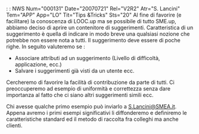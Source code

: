  :  : NWS Num="000131" Date="20070721" Rel="V2R2" Atr="S. Lancini" Tem="APP" App="LO" Tit="Tips &Tricks" Sts="20"
Al fine di favorire (e facilitare) la conoscenza di LOOC.up ma se possibile di tutto SME.up, abbiamo deciso di aprire un contenitore di suggerimenti.
Caratteristica di un suggerimento è quella di indicare in modo breve una qualsiasi nozione che potrebbe non essere nota a tutti.
Il suggerimento deve essere di poche righe.
In seguito valuteremo se : 
- Associare attributi ad un suggerimento (Livello di difficoltà, applicazione, ecc.)
- Salvare i suggerimenti già visti da un utente ecc.

Cercheremo di favorire la facilità di contribuzione da parte di tutti.
Ci preoccuperemo ad esempio di uniformità e correttezza senza dare importanza al fatto che ci siano
altri suggerimenti simili ecc.

Chi avesse qualche primo esempio può inviarlo a S.Lancini@SMEA.it.
Appena avremo i primi esempi significativi li diffonderemo e definiremo le caratteristiche standard
ed il metodo di raccolta fra colleghi ma anche clienti.
